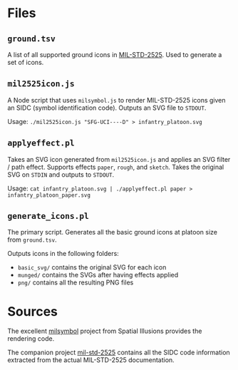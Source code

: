 # Files

## `ground.tsv`

A list of all supported ground icons in  [MIL-STD-2525](https://en.wikipedia.org/wiki/NATO_Joint_Military_Symbology).  Used to generate a set of icons.

## `mil2525icon.js`

A Node script that uses `milsymbol.js` to render MIL-STD-2525 icons given an SIDC (symbol identification code).  Outputs an SVG file to `STDOUT`.

Usage: `./mil2525icon.js "SFG-UCI----D" > infantry_platoon.svg`

## `applyeffect.pl`

Takes an SVG icon generated from `mil2525icon.js` and applies an SVG filter / path effect.  Supports effects `paper`, `rough`, and `sketch`.  Takes the original SVG on `STDIN` and outputs to `STDOUT`.

Usage: `cat infantry_platoon.svg | ./applyeffect.pl paper > infantry_platoon_paper.svg`

## `generate_icons.pl`

The primary script.  Generates all the basic ground icons at platoon size from `ground.tsv`.

Outputs icons in the following folders:

- `basic_svg/` contains the original SVG for each icon
- `munged/` contains the SVGs after having effects applied
- `png/` contains all the resulting PNG files

# Sources

The excellent [milsymbol](https://spatialillusions.com/milsymbol/) project from Spatial Illusions provides the rendering code.

The companion project [mil-std-2525](https://github.com/spatialillusions/mil-std-2525) contains all the SIDC code information extracted from the actual MIL-STD-2525 documentation.